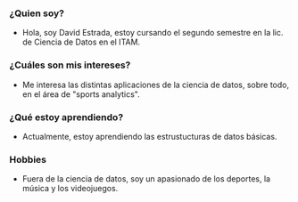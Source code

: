 ### ¿Quien soy?
- Hola, soy David Estrada, estoy cursando el segundo semestre en la lic. de Ciencia de Datos en el ITAM.
### ¿Cuáles son mis intereses?
- Me interesa las distintas aplicaciones de la ciencia de datos, sobre todo, en el área de "sports analytics".
### ¿Qué estoy aprendiendo?
- Actualmente, estoy aprendiendo las estrustucturas de datos básicas.
### Hobbies
- Fuera de la ciencia de datos, soy un apasionado de los deportes, la música y los videojuegos. 
